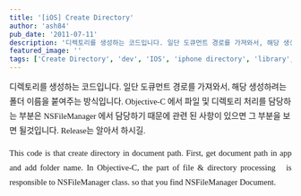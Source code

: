 ```yaml
---
title: '[iOS] Create Directory'
author: 'ash84'
pub_date: '2011-07-11'
description: '디렉토리를 생성하는 코드입니다. 일단 도큐먼트 경로를 가져와서, 해당 생성하려는 폴더 이름을 붙여주는 방식입니다. Objective-C 에서 파일 및 디렉토리 처리를 담당하는 부분은 NSFileManager 에서 담당하기 때문에 관련 된 사항이 있으면 그 부분을 보면 될것입니다. Release는 알아서 하시길.'
featured_image: ''
tags: ['Create Directory', 'dev', 'IOS', 'iphone directory', 'library', '폴더 생성']
---
```



<span style="font-family: Dotum; font-size: 11pt; line-height: 26px; text-align: justify; ">디렉토리를 생성하는 코드입니다. 일단 도큐먼트 경로를 가져와서, 해당 생성하려는 폴더 이름을 붙여주는 방식입니다. Objective-C 에서 파일 및 디렉토리 처리를 담당하는 부분은 NSFileManager 에서 담당하기 때문에 관련 된 사항이 있으면 그 부분을 보면 될것입니다. Release는 알아서 하시길. </span>

<div style="text-align: justify; "></div><div style="text-align: justify; "><span style="font-family: Dotum; font-size: 11pt; line-height: 26px; ">This code is that create directory in document path. First, get document path in app and add folder name. In Objective-C, the part of file & directory processing   is responsible to NSFileManager class. so that you find NSFileManager Document. </span></div><script src="https://gist.github.com/3278868.js"></script>



